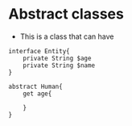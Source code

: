 # Abstract classes

- This is a class that can have
```
interface Entity{
	private String $age
	private String $name
}

abstract Human{
	get age{
		
	}
}
```